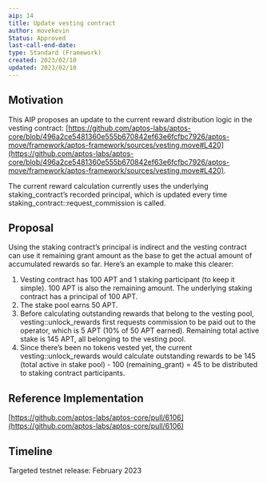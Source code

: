 ```yaml
---
aip: 14
title: Update vesting contract
author: movekevin
Status: Approved
last-call-end-date:
type: Standard (Framework)
created: 2023/02/10
updated: 2023/02/10
---
```


## Motivation

This AIP proposes an update to the current reward distribution logic in the vesting contract: [https://github.com/aptos-labs/aptos-core/blob/496a2ce5481360e555b670842ef63e6fcfbc7926/aptos-move/framework/aptos-framework/sources/vesting.move#L420](https://github.com/aptos-labs/aptos-core/blob/496a2ce5481360e555b670842ef63e6fcfbc7926/aptos-move/framework/aptos-framework/sources/vesting.move#L420).

The current reward calculation currently uses the underlying staking_contract’s recorded principal, which is updated every time staking_contract::request_commission is called.

## Proposal

Using the staking contract’s principal is indirect and the vesting contract can use it remaining grant amount as the base to get the actual amount of accumulated rewards so far. Here’s an example to make this clearer:

1. Vesting contract has 100 APT and 1 staking participant (to keep it simple). 100 APT is also the remaining amount. The underlying staking contract has a principal of 100 APT.
2. The stake pool earns 50 APT.
3. Before calculating outstanding rewards that belong to the vesting pool, vesting::unlock_rewards first requests commission to be paid out to the operator, which is 5 APT (10% of 50 APT earned). Remaining total active stake is 145 APT, all belonging to the vesting pool.
4. Since there’s been no tokens vested yet, the current vesting::unlock_rewards would calculate outstanding rewards to be 145 (total active in stake pool) - 100 (remaining_grant) = 45 to be distributed to staking contract participants.

## Reference Implementation

[https://github.com/aptos-labs/aptos-core/pull/6106](https://github.com/aptos-labs/aptos-core/pull/6106)

## Timeline

Targeted testnet release: February 2023
